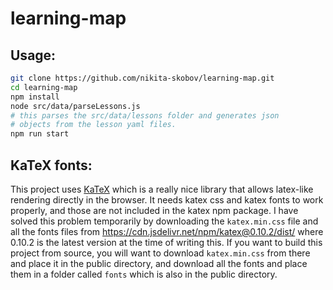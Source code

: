# learning-map

## Usage:
```sh
git clone https://github.com/nikita-skobov/learning-map.git
cd learning-map
npm install
node src/data/parseLessons.js
# this parses the src/data/lessons folder and generates json
# objects from the lesson yaml files.
npm run start
```

## KaTeX fonts:
This project uses [KaTeX](https://github.com/KaTeX/KaTeX) which is a really nice library that allows latex-like rendering directly in the browser. It needs katex css and katex fonts to work properly, and those are not included in the katex npm package. I have solved this problem temporarily by downloading the `katex.min.css` file and all the fonts files from https://cdn.jsdelivr.net/npm/katex@0.10.2/dist/
where 0.10.2 is the latest version at the time of writing this. If you want to build this project from source, you will want to download `katex.min.css` from there and place it in the public directory, and download all the fonts and place them in a folder called `fonts` which is also in the public directory.
